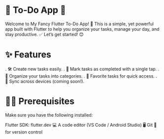 # 📝 To-Do App 🚀
Welcome to My Fancy Flutter To-Do App! 🎉 This is a simple, yet powerful app built with Flutter to help you organize your tasks, manage your day, and stay productive. ✅
Let’s get started! 😊

# ✨ Features
 . 🛠️ Create new tasks easily.
 . 🎯 Mark tasks as completed with a single tap.
 . 💼 Organize your tasks into categories.
 . 🌟 Favorite tasks for quick access.
 . 🔄 Sync across devices (coming soon!).

# 🧑‍💻 Prerequisites
Make sure you have the following installed:

Flutter SDK: flutter.dev 💻
A code editor (VS Code / Android Studio) 🖥️
Git 🐙 for version control

